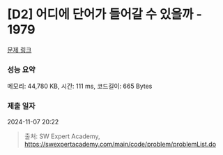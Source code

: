 # [D2] 어디에 단어가 들어갈 수 있을까 - 1979 

[문제 링크](https://swexpertacademy.com/main/code/problem/problemDetail.do?contestProbId=AV5PuPq6AaQDFAUq) 

### 성능 요약

메모리: 44,780 KB, 시간: 111 ms, 코드길이: 665 Bytes

### 제출 일자

2024-11-07 20:22



> 출처: SW Expert Academy, https://swexpertacademy.com/main/code/problem/problemList.do